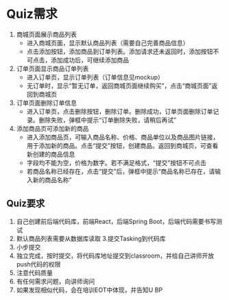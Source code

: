 # Quiz需求
1. 商城页面展示商品列表
   - 进入商城页面，显示默认商品列表（需要自己完善商品信息）
   - 点击添加按钮，添加商品到订单列表。添加请求还未返回时，添加按钮不可点击，添加成功后，可继续添加商品
2. 订单页面显示商品订单列表
   - 进入订单页，显示订单列表（订单信息见mockup）
   - 无订单时，显示“暂无订单，返回商城页面继续购买”，点击“商城页面”返回到商城页
3. 订单页面删除订单信息
   - 进入订单页，点击删除按钮，删除订单。删除成功，订单页面删除订单记录。删除失败，弹框中提示“订单删除失败，请稍后再试”
4. 添加商品页可添加新的商品
   - 进入添加商品页，可输入商品名称、价格、商品单位以及商品图片链接，用于添加新的商品。点击“提交”按钮，创建商品。返回到商城页，可查看新创建的商品信息
   - 字段均不能为空，价格为数字。若不满足格式，“提交”按钮不可点击
   - 若商品名称已经存在，点击“提交”后，弹框中提示“商品名称已存在，请输入新的商品名称”

## Quiz要求
1. 自己创建前后端代码库，前端React，后端Spring Boot，后端代码需要书写测试
2. 默认商品列表需要从数据库读取
3.提交Tasking到代码库
4. 小步提交
5. 独立完成，按时提交，将代码库地址提交到classroom，并给自己讲师开放push代码的权限
6. 注意代码质量
7. 有任何需求问题，向讲师询问
8. 如果发现相似代码，会在培训EOT中体现，并告知U BP
